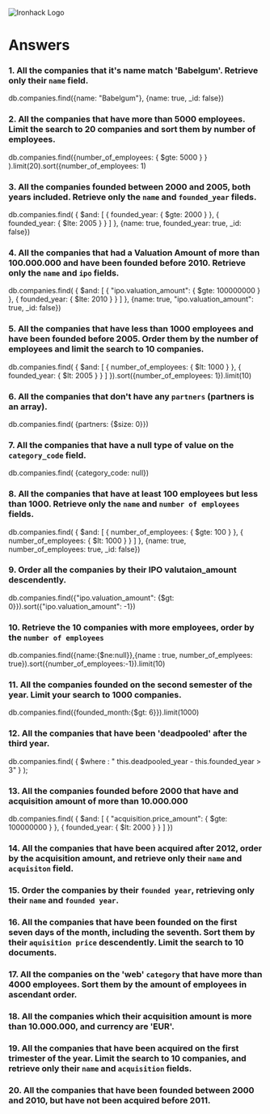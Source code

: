 ![Ironhack Logo](https://i.imgur.com/1QgrNNw.png)

# Answers

### 1. All the companies that it's name match 'Babelgum'. Retrieve only their `name` field.
db.companies.find({name: "Babelgum"}, {name: true, _id: false})


### 2. All the companies that have more than 5000 employees. Limit the search to 20 companies and sort them by **number of employees**.

db.companies.find({number_of_employees: { $gte: 5000 } } ).limit(20).sort({number_of_employees: 1)

### 3. All the companies founded between 2000 and 2005, both years included. Retrieve only the `name` and `founded_year` fileds.

db.companies.find( { $and: [ { founded_year: { $gte: 2000 } }, { founded_year: { $lte: 2005 } } ] }, {name: true, founded_year: true, _id: false})

### 4. All the companies that had a Valuation Amount of more than 100.000.000 and have been founded before 2010. Retrieve only the `name` and `ipo` fields.

 db.companies.find( { $and: [ { "ipo.valuation_amount": { $gte: 100000000 } }, { founded_year: { $lte: 2010 } } ] }, {name: true, "ipo.valuation_amount": true, _id: false})

### 5. All the companies that have less than 1000 employees and have been founded before 2005. Order them by the number of employees and limit the search to 10 companies.

 db.companies.find( { $and: [ { number_of_employees: { $lt: 1000 } }, { founded_year: { $lt: 2005 } } ] }).sort({number_of_employees: 1}).limit(10)

### 6. All the companies that don't have any `partners` (partners is an array).

db.companies.find( {partners: {$size: 0}})

### 7. All the companies that have a null type of value on the `category_code` field.

db.companies.find( {category_code: null})

### 8. All the companies that have at least 100 employees but less than 1000. Retrieve only the `name` and `number of employees` fields.

 db.companies.find( { $and: [ { number_of_employees: { $gte: 100 } }, { number_of_employees: { $lt: 1000 } } ] }, {name: true, number_of_employees: true, _id: false})

### 9. Order all the companies by their IPO valutaion_amount descendently.

db.companies.find({"ipo.valuation_amount": {$gt: 0}}).sort({"ipo.valuation_amount": -1})

### 10. Retrieve the 10 companies with more employees, order by the `number of employees`

db.companies.find({name:{$ne:null}},{name : true, number_of_emplyees: true}).sort({number_of_employees:-1}).limit(10) 

### 11. All the companies founded on the second semester of the year. Limit your search to 1000 companies.

db.companies.find({founded_month:{$gt: 6}}).limit(1000)  

### 12. All the companies that have been 'deadpooled' after the third year.

db.companies.find( { $where : " this.deadpooled_year - this.founded_year > 3" } );

### 13. All the companies founded before 2000 that have and acquisition amount of more than 10.000.000

db.companies.find( { $and: [ { "acquisition.price_amount": { $gte: 100000000 } }, { founded_year: { $lt: 2000 } } ] })

### 14. All the companies that have been acquired after 2012, order by the acquisition amount, and retrieve only their `name` and `acquisiton` field.

<!-- Your Code Goes Here -->

### 15. Order the companies by their `founded year`, retrieving only their `name` and `founded year`.

<!-- Your Code Goes Here -->

### 16. All the companies that have been founded on the first seven days of the month, including the seventh. Sort them by their `aquisition price` descendently. Limit the search to 10 documents.

<!-- Your Code Goes Here -->

### 17. All the companies on the 'web' `category` that have more than 4000 employees. Sort them by the amount of employees in ascendant order.

<!-- Your Code Goes Here -->

### 18. All the companies which their acquisition amount is more than 10.000.000, and currency are 'EUR'.

<!-- Your Code Goes Here -->

### 19. All the companies that have been acquired on the first trimester of the year. Limit the search to 10 companies, and retrieve only their `name` and `acquisition` fields.

<!-- Your Code Goes Here -->

### 20. All the companies that have been founded between 2000 and 2010, but have not been acquired before 2011.

<!-- Your Code Goes Here -->
